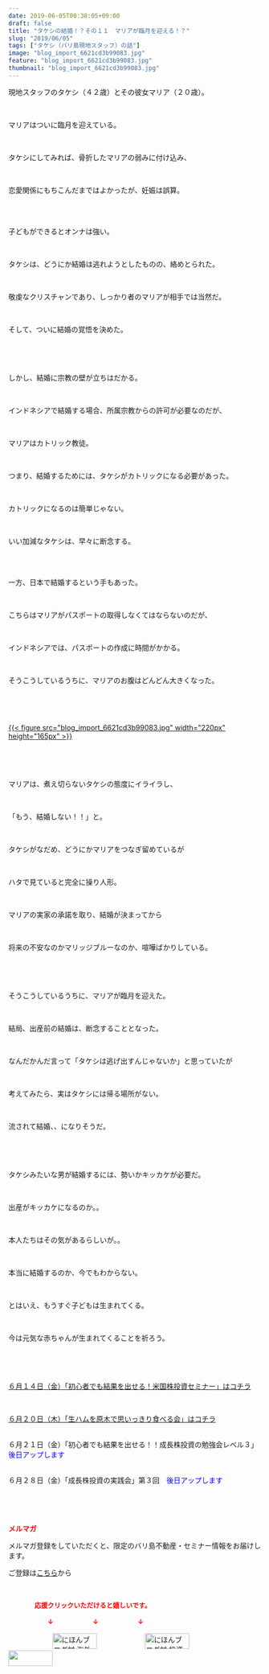 ```yaml
---
date: 2019-06-05T00:38:05+09:00
draft: false
title: "タケシの結婚！？その１１　マリアが臨月を迎える！？"
slug: "2019/06/05"
tags: ["タケシ（バリ島現地スタッフ）の話"]
image: "blog_import_6621cd3b99083.jpg"
feature: "blog_import_6621cd3b99083.jpg"
thumbnail: "blog_import_6621cd3b99083.jpg"
---
```

<p>現地スタッフのタケシ（４２歳）とその彼女マリア（２０歳）。</p><p> </p><p>マリアはついに臨月を迎えている。</p><p> </p><p>タケシにしてみれば、骨折したマリアの弱みに付け込み、</p><p> </p><p>恋愛関係にもちこんだまではよかったが、妊娠は誤算。</p><p> </p><p><br/>子どもができるとオンナは強い。</p><p> </p><p>タケシは、どうにか結婚は逃れようとしたものの、絡めとられた。</p><p> </p><p>敬虔なクリスチャンであり、しっかり者のマリアが相手では当然だ。</p><p> </p><p>そして、ついに結婚の覚悟を決めた。</p><p> </p><p> </p><p>しかし、結婚に宗教の壁が立ちはだかる。</p><p> </p><p>インドネシアで結婚する場合、所属宗教からの許可が必要なのだが、</p><p> </p><p>マリアはカトリック教徒。</p><p> </p><p>つまり、結婚するためには、タケシがカトリックになる必要があった。</p><p> </p><p>カトリックになるのは簡単じゃない。</p><p> </p><p>いい加減なタケシは、早々に断念する。</p><p> </p><p><br/>一方、日本で結婚するという手もあった。</p><p> </p><p>こちらはマリアがパスポートの取得しなくてはならないのだが、</p><p> </p><p>インドネシアでは、パスポートの作成に時間がかかる。</p><p> </p><p>そうこうしているうちに、マリアのお腹はどんどん大きくなった。</p><p> </p><p> </p><p><a href="blog_import_6621cd3ccc90a.jpg">{{< figure src="blog_import_6621cd3b99083.jpg" width="220px" height="165px" >}}</a></p><p> </p><p> </p><p>マリアは、煮え切らないタケシの態度にイライラし、</p><p> </p><p>「もう、結婚しない！！」と。</p><p> </p><p>タケシがなだめ、どうにかマリアをつなぎ留めているが</p><p> </p><p>ハタで見ていると完全に操り人形。</p><p> </p><p>マリアの実家の承諾を取り、結婚が決まってから</p><p> </p><p>将来の不安なのかマリッジブルーなのか、喧嘩ばかりしている。</p><p> </p><p> </p><p>そうこうしているうちに、マリアが臨月を迎えた。</p><p> </p><p>結局、出産前の結婚は、断念することとなった。</p><p> </p><p>なんだかんだ言って「タケシは逃げ出すんじゃないか」と思っていたが</p><p> </p><p>考えてみたら、実はタケシには帰る場所がない。</p><p> </p><p>流されて結婚、、になりそうだ。</p><p> </p><p> </p><p>タケシみたいな男が結婚するには、勢いかキッカケが必要だ。</p><p> </p><p>出産がキッカケになるのか。。</p><p> </p><p>本人たちはその気があるらしいが。。</p><p> </p><p>本当に結婚するのか、今でもわからない。</p><p> </p><p>とはいえ、もうすぐ子どもは生まれてくる。</p><p> </p><p>今は元気な赤ちゃんが生まれてくることを祈ろう。</p><p> </p><p> </p><p><a href="entry-12465538260.html" target="_blank">６月１４日（金）「初心者でも結果を出せる！米国株投資セミナー」はコチラ</a></p><p> </p><p><a href="entry-12467937290.html" target="_blank">６月２０日（木）「生ハムを原木で思いっきり食べる会」はコチラ</a></p><p><br/>６月２１日（金）「初心者でも結果を出せる！！成長株投資の勉強会レベル３」<span style="color: rgb(0, 0, 255);">後日アップします</span></p><p><br/>６月２８日（金）「成長株投資の実践会」第３回　<span style="color: rgb(0, 0, 255);">後日アップします</span></p><p> </p><p> </p><p><span style="font-weight: bold;"><span style="color: rgb(255, 0, 0);">メルマガ</span></span></p><p>メルマガ登録をしていただくと、限定のバリ島不動産・セミナー情報をお届けします。</p><p>ご登録は<a href="f9eeVI" target="_blank">こちら</a>から</p><p style="text-align: center;"> </p><p><font color="#ff0000" size="2"><strong>　　　　応援クリックいただけると嬉しいです。</strong></font></p><p><font color="#ff0000" size="2"><strong>　　　　　　↓　　　　　　↓　　　　　　↓</strong></font></p><p><a href="ranking.html?p_cid=01260127" id="&amp;blogmura_banner"><img alt="にほんブログ村 海外生活ブログ バリ島情報へ" border="0" height="31" src="data:image/svg+xml;charset=utf-8,%3Csvg%20xmlns%3D%22http%3A%2F%2Fwww.w3.org%2F2000%2Fsvg%22%20title%3D%22Placeholder%20for%20Images%22%20role%3D%22presentation%22%20viewBox%3D%220%200%2088%2031%22%20%2F%3E" width="88" data-src="//overseas.blogmura.com/bali/img/bali88_31.gif" style="aspect-ratio: auto 88 / 31;"/><noscript><img alt="にほんブログ村 海外生活ブログ バリ島情報へ" border="0" height="31" src="//overseas.blogmura.com/bali/img/bali88_31.gif" width="88"></noscript></a>  <a href="ranking.html?p_cid=01260127" id="&amp;blogmura_banner"><img alt="にほんブログ村 投資ブログ 不動産投資へ" border="0" height="31" src="data:image/svg+xml;charset=utf-8,%3Csvg%20xmlns%3D%22http%3A%2F%2Fwww.w3.org%2F2000%2Fsvg%22%20title%3D%22Placeholder%20for%20Images%22%20role%3D%22presentation%22%20viewBox%3D%220%200%2088%2031%22%20%2F%3E" width="88" data-src="//investment.blogmura.com/hudousantoushi/img/hudousantoushi88_31.gif" style="aspect-ratio: auto 88 / 31;"/><noscript><img alt="にほんブログ村 投資ブログ 不動産投資へ" border="0" height="31" src="//investment.blogmura.com/hudousantoushi/img/hudousantoushi88_31.gif" width="88"></noscript></a> <a href="link.php?1804582" title="人気ブログランキングへ"><img border="0" height="31" src="data:image/svg+xml;charset=utf-8,%3Csvg%20xmlns%3D%22http%3A%2F%2Fwww.w3.org%2F2000%2Fsvg%22%20title%3D%22Placeholder%20for%20Images%22%20role%3D%22presentation%22%20viewBox%3D%220%200%2088%2031%22%20%2F%3E" width="88" data-src="https://blog.with2.net/img/banner/banner_22.gif" style="aspect-ratio: auto 88 / 31;"/><noscript><img border="0" height="31" src="https://blog.with2.net/img/banner/banner_22.gif" width="88"></noscript></a></p>

